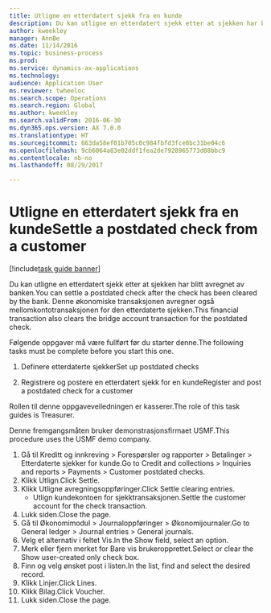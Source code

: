 ```yaml
--- 
title: Utligne en etterdatert sjekk fra en kunde
description: Du kan utligne en etterdatert sjekk etter at sjekken har blitt avregnet av banken.
author: kweekley
manager: AnnBe
ms.date: 11/14/2016
ms.topic: business-process
ms.prod: 
ms.service: dynamics-ax-applications
ms.technology: 
audience: Application User
ms.reviewer: twheeloc
ms.search.scope: Operations
ms.search.region: Global
ms.author: kweekley
ms.search.validFrom: 2016-06-30
ms.dyn365.ops.version: AX 7.0.0
ms.translationtype: HT
ms.sourcegitcommit: 663da58ef01b705c0c984fbfd3fce8bc31be04c6
ms.openlocfilehash: 9cb6064a83e02ddf1fea2de7928965773d08bbc9
ms.contentlocale: nb-no
ms.lasthandoff: 08/29/2017

---
```

# <a name="settle-a-postdated-check-from-a-customer"></a><span data-ttu-id="465a0-103">Utligne en etterdatert sjekk fra en kunde</span><span class="sxs-lookup"><span data-stu-id="465a0-103">Settle a postdated check from a customer</span></span>

[!include[task guide banner](../../includes/task-guide-banner.md)]

<span data-ttu-id="465a0-104">Du kan utligne en etterdatert sjekk etter at sjekken har blitt avregnet av banken.</span><span class="sxs-lookup"><span data-stu-id="465a0-104">You can settle a postdated check after the check has been cleared by the bank.</span></span> <span data-ttu-id="465a0-105">Denne økonomiske transaksjonen avregner også mellomkontotransaksjonen for den etterdaterte sjekken.</span><span class="sxs-lookup"><span data-stu-id="465a0-105">This financial transaction also clears the bridge account transaction for the postdated check.</span></span> 

<span data-ttu-id="465a0-106">Følgende oppgaver må være fullført før du starter denne.</span><span class="sxs-lookup"><span data-stu-id="465a0-106">The following tasks must be complete before you start this one.</span></span>

1) <span data-ttu-id="465a0-107">Definere etterdaterte sjekker</span><span class="sxs-lookup"><span data-stu-id="465a0-107">Set up postdated checks</span></span>

2) <span data-ttu-id="465a0-108">Registrere og postere en etterdatert sjekk for en kunde</span><span class="sxs-lookup"><span data-stu-id="465a0-108">Register and post a postdated check for a customer</span></span> 



<span data-ttu-id="465a0-109">Rollen til denne oppgaveveiledningen er kasserer.</span><span class="sxs-lookup"><span data-stu-id="465a0-109">The role of this task guides is Treasurer.</span></span>



<span data-ttu-id="465a0-110">Denne fremgangsmåten bruker demonstrasjonsfirmaet USMF.</span><span class="sxs-lookup"><span data-stu-id="465a0-110">This procedure uses the USMF demo company.</span></span>

1. <span data-ttu-id="465a0-111">Gå til Kreditt og innkreving > Forespørsler og rapporter > Betalinger > Etterdaterte sjekker for kunde.</span><span class="sxs-lookup"><span data-stu-id="465a0-111">Go to Credit and collections > Inquiries and reports > Payments > Customer postdated checks.</span></span>
2. <span data-ttu-id="465a0-112">Klikk Utlign.</span><span class="sxs-lookup"><span data-stu-id="465a0-112">Click Settle.</span></span>
3. <span data-ttu-id="465a0-113">Klikk Utligne avregningsoppføringer.</span><span class="sxs-lookup"><span data-stu-id="465a0-113">Click Settle clearing entries.</span></span>
    * <span data-ttu-id="465a0-114">Utlign kundekontoen for sjekktransaksjonen.</span><span class="sxs-lookup"><span data-stu-id="465a0-114">Settle the customer account for the check transaction.</span></span>  
4. <span data-ttu-id="465a0-115">Lukk siden.</span><span class="sxs-lookup"><span data-stu-id="465a0-115">Close the page.</span></span>
5. <span data-ttu-id="465a0-116">Gå til Økonomimodul > Journaloppføringer > Økonomijournaler.</span><span class="sxs-lookup"><span data-stu-id="465a0-116">Go to General ledger > Journal entries > General journals.</span></span>
6. <span data-ttu-id="465a0-117">Velg et alternativ i feltet Vis.</span><span class="sxs-lookup"><span data-stu-id="465a0-117">In the Show field, select an option.</span></span>
7. <span data-ttu-id="465a0-118">Merk eller fjern merket for Bare vis brukeropprettet.</span><span class="sxs-lookup"><span data-stu-id="465a0-118">Select or clear the Show user-created only check box.</span></span>
8. <span data-ttu-id="465a0-119">Finn og velg ønsket post i listen.</span><span class="sxs-lookup"><span data-stu-id="465a0-119">In the list, find and select the desired record.</span></span>
9. <span data-ttu-id="465a0-120">Klikk Linjer.</span><span class="sxs-lookup"><span data-stu-id="465a0-120">Click Lines.</span></span>
10. <span data-ttu-id="465a0-121">Klikk Bilag.</span><span class="sxs-lookup"><span data-stu-id="465a0-121">Click Voucher.</span></span>
11. <span data-ttu-id="465a0-122">Lukk siden.</span><span class="sxs-lookup"><span data-stu-id="465a0-122">Close the page.</span></span>


